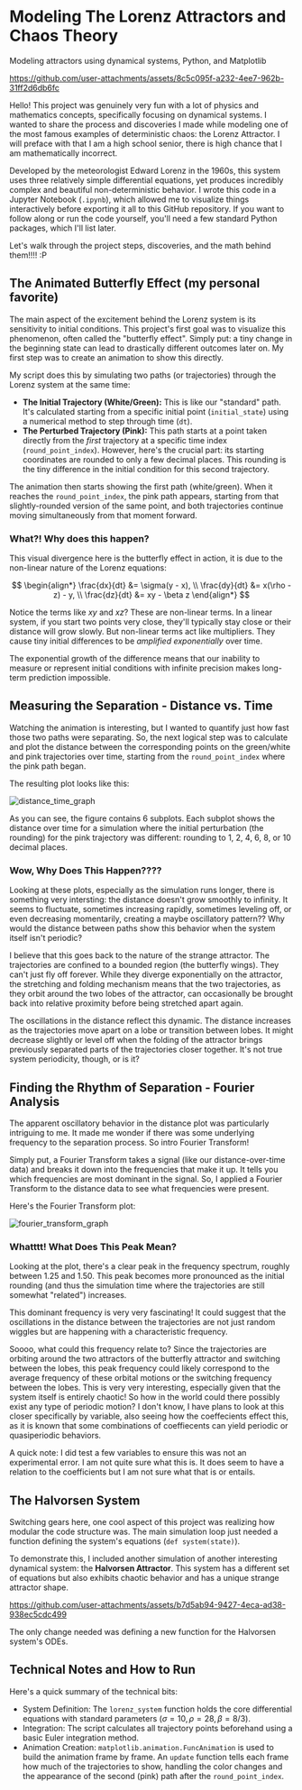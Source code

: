 # Modeling The Lorenz Attractors and Chaos Theory
Modeling attractors using dynamical systems, Python, and Matplotlib

https://github.com/user-attachments/assets/8c5c095f-a232-4ee7-962b-31ff2d6db6fc

Hello! This project was genuinely very fun with a lot of physics and mathematics concepts, specifically focusing on dynamical systems. I wanted to share the process and discoveries I made while modeling one of the most famous examples of deterministic chaos: the Lorenz Attractor. I will preface with that I am a high school senior, there is high chance that I am mathematically incorrect.

Developed by the meteorologist Edward Lorenz in the 1960s, this system uses three relatively simple differential equations, yet produces incredibly complex and beautiful non-deterministic behavior. I wrote this code in a Jupyter Notebook (`.ipynb`), which allowed me to visualize things interactively before exporting it all to this GitHub repository. If you want to follow along or run the code yourself, you'll need a few standard Python packages, which I'll list later.

Let's walk through the project steps, discoveries, and the math behind them!!!! :P

## The Animated Butterfly Effect (my personal favorite)

The main aspect of the excitement behind the Lorenz system is its sensitivity to initial conditions. This project's first goal was to visualize this phenomenon, often called the "butterfly effect". Simply put: a tiny change in the beginning state can lead to drastically different outcomes later on. My first step was to create an animation to show this directly.

My script does this by simulating two paths (or trajectories) through the Lorenz system at the same time:

* **The Initial Trajectory (White/Green):** This is like our "standard" path. It's calculated starting from a specific initial point (`initial_state`) using a numerical method to step through time (`dt`).
* **The Perturbed Trajectory (Pink):** This path starts at a point taken directly from the *first* trajectory at a specific time index (`round_point_index`). However, here's the crucial part: its starting coordinates are rounded to only a few decimal places. This rounding is the tiny difference in the initial condition for this second trajectory.

The animation then starts showing the first path (white/green). When it reaches the `round_point_index`, the pink path appears, starting from that slightly-rounded version of the same point, and both trajectories continue moving simultaneously from that moment forward.


### What?! Why does this happen?

This visual divergence here is the butterfly effect in action, it is due to the non-linear nature of the Lorenz equations:

$$
\begin{align*} \frac{dx}{dt} &= \sigma(y - x),  \\ \frac{dy}{dt} &= x(\rho - z) - y,  \\ \frac{dz}{dt} &= xy - \beta z \end{align*}
$$

Notice the terms like $xy$ and $xz$? These are non-linear terms. In a linear system, if you start two points very close, they'll typically stay close or their distance will grow slowly. But non-linear terms act like multipliers. They cause tiny initial differences to be *amplified exponentially* over time.

The exponential growth of the difference means that our inability to measure or represent initial conditions with infinite precision makes long-term prediction impossible.

## Measuring the Separation - Distance vs. Time

Watching the animation is interesting, but I wanted to quantify just how fast those two paths were separating. So, the next logical step was to calculate and plot the distance between the corresponding points on the green/white and pink trajectories over time, starting from the `round_point_index` where the pink path began.

The resulting plot looks like this:

![distance_time_graph](https://github.com/user-attachments/assets/814bd5ee-b5fd-4018-ad0b-37c93c56a63e)

As you can see, the figure contains 6 subplots. Each subplot shows the distance over time for a simulation where the initial perturbation (the rounding) for the pink trajectory was different: rounding to 1, 2, 4, 6, 8, or 10 decimal places.

### Wow, Why Does This Happen????

Looking at these plots, especially as the simulation runs longer, there is something very intersting: the distance doesn't grow smoothly to infinity. It seems to fluctuate, sometimes increasing rapidly, sometimes leveling off, or even decreasing momentarily, creating a maybe oscillatory pattern?? Why would the distance between paths show this behavior when the system itself isn't periodic?

I believe that this goes back to the nature of the strange attractor. The trajectories are confined to a bounded region (the butterfly wings). They can't just fly off forever. While they diverge exponentially on the attractor, the stretching and folding mechanism means that the two trajectories, as they orbit around the two lobes of the attractor, can occasionally be brought back into relative proximity before being stretched apart again.

The oscillations in the distance reflect this dynamic. The distance increases as the trajectories move apart on a lobe or transition between lobes. It might decrease slightly or level off when the folding of the attractor brings previously separated parts of the trajectories closer together. It's not true system periodicity, though, or is it?

## Finding the Rhythm of Separation - Fourier Analysis

The apparent oscillatory behavior in the distance plot was particularly intriguing to me. It made me wonder if there was some underlying frequency to the separation process. So intro Fourier Transform!

Simply put, a Fourier Transform takes a signal (like our distance-over-time data) and breaks it down into the frequencies that make it up. It tells you which frequencies are most dominant in the signal. So, I applied a Fourier Transform to the distance data to see what frequencies were present.

Here's the Fourier Transform plot:

![fourier_transform_graph](https://github.com/user-attachments/assets/00dfc768-eb08-4e27-b655-ffd3f275a436)


### Whatttt! What Does This Peak Mean?

Looking at the plot, there's a clear peak in the frequency spectrum, roughly between 1.25 and 1.50. This peak becomes more pronounced as the initial rounding (and thus the simulation time where the trajectories are still somewhat "related") increases.

This dominant frequency is very very fascinating! It could suggest that the oscillations in the distance between the trajectories are not just random wiggles but are happening with a characteristic frequency.

Soooo, what could this frequency relate to? Since the trajectories are orbiting around the two attractors of the butterfly attractor and switching between the lobes, this peak frequency could likely correspond to the average frequency of these orbital motions or the switching frequency between the lobes. This is very very interesting, especially given that the system itself is entirely chaotic! So how in the world could there possibly exist any type of periodic motion? I don't know, I have plans to look at this closer specifically by variable, also seeing how the coeffecients effect this, as it is known that some combinations of coeffiecents can yield periodic or quasiperiodic behaviors.

A quick note: I did test a few variables to ensure this was not an experimental error. I am not quite sure what this is. It does seem to have a relation to the coefficients but I am not sure what that is or entails.

## The Halvorsen System

Switching gears here, one cool aspect of this project was realizing how modular the code structure was. The main simulation loop just needed a function defining the system's equations (`def system(state)`).

To demonstrate this, I included another simulation of another interesting dynamical system: the **Halvorsen Attractor**. This system has a different set of equations but also exhibits chaotic behavior and has a unique strange attractor shape.

https://github.com/user-attachments/assets/b7d5ab94-9427-4eca-ad38-938ec5cdc499

The only change needed was defining a new function for the Halvorsen system's ODEs. 

## Technical Notes and How to Run

Here's a quick summary of the technical bits:

* System Definition: The `lorenz_system` function holds the core differential equations with standard parameters ($\sigma=10, \rho=28, \beta=8/3$).
* Integration: The script calculates all trajectory points beforehand using a basic Euler integration method.
* Animation Creation: `matplotlib.animation.FuncAnimation` is used to build the animation frame by frame. An `update` function tells each frame how much of the trajectories to show, handling the color changes and the appearance of the second (pink) path after the `round_point_index`.
